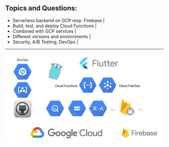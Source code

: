 ## Topics and Questions: 

- Serverless backend on GCP resp. Firebase |
- Build, test, and deploy Cloud Functions |
- Combined with GCP services |
- Different versions and environments |
- Security, A/B Testing, DevOps |

---

![Intro](presentation/assets/image/intro.jpg)